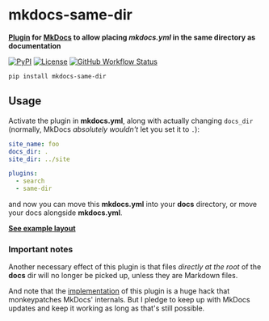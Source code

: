 # mkdocs-same-dir

**[Plugin][] for [MkDocs][] to allow placing *mkdocs.yml* in the same directory as documentation**

[![PyPI](https://img.shields.io/pypi/v/mkdocs-same-dir)](https://pypi.org/project/mkdocs-same-dir/)
[![License](https://img.shields.io/github/license/oprypin/mkdocs-same-dir)](https://github.com/oprypin/mkdocs-same-dir/blob/master/LICENSE.md)
[![GitHub Workflow Status](https://img.shields.io/github/actions/workflow/status/oprypin/mkdocs-same-dir/ci.yml.svg)](https://github.com/oprypin/mkdocs-same-dir/actions?query=event%3Apush+branch%3Amaster)

```shell
pip install mkdocs-same-dir
```

[mkdocs]: https://www.mkdocs.org/
[plugin]: https://www.mkdocs.org/user-guide/plugins/

## Usage

Activate the plugin in **mkdocs.yml**, along with actually changing `docs_dir`  
(normally, MkDocs *absolutely wouldn't* let you set it to `.`):

```yaml
site_name: foo
docs_dir: .
site_dir: ../site

plugins:
  - search
  - same-dir
```

and now you can move this **mkdocs.yml** into your **docs** directory, or move your docs alongside **mkdocs.yml**.

[**See example layout**](https://github.com/oprypin/mkdocs-same-dir/tree/master/example)

### Important notes

Another necessary effect of this plugin is that files *directly at the root* of the **docs** dir will no longer be picked up, unless they are Markdown files.

And note that the [implementation](https://github.com/oprypin/mkdocs-same-dir/blob/master/mkdocs_same_dir/plugin.py) of this plugin is a huge hack that monkeypatches MkDocs' internals. But I pledge to keep up with MkDocs updates and keep it working as long as that's still possible.

